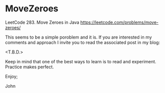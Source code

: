 # MoveZeroes
LeetCode 283. Move Zeroes in Java
https://leetcode.com/problems/move-zeroes/

This seems to be a simple poroblem and it is.
If you are interested in my comments and approach
I invite you to read the associated post in my blog:

<T.B.D.>

Keep in mind that one of the best ways to learn is
to read and experiment. Practice makes perfect.

Enjoy;

John
